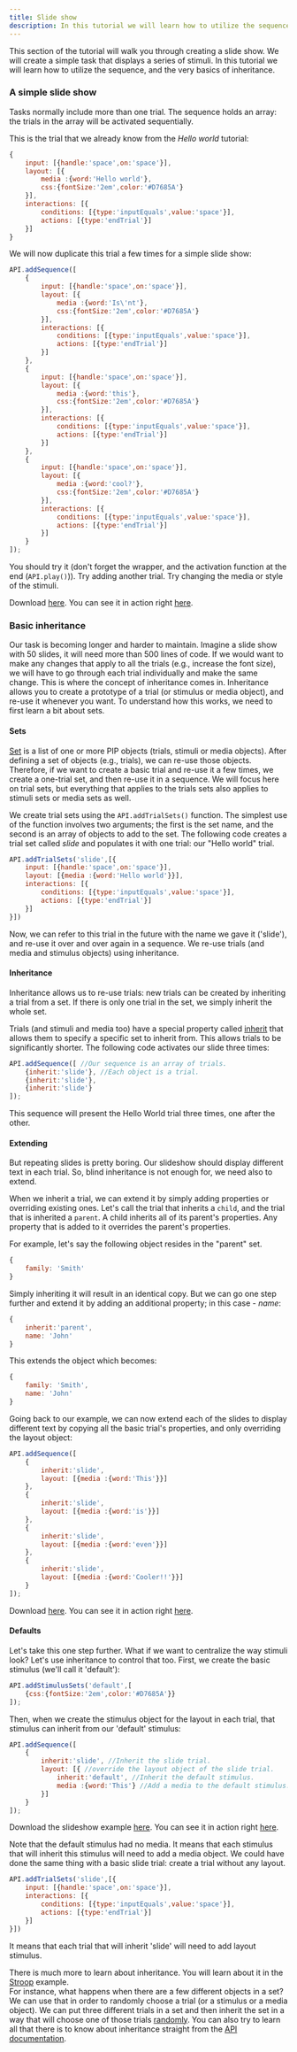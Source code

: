 ```yaml
---
title: Slide show
description: In this tutorial we will learn how to utilize the sequence, and the very basics of inheritance.
---
```


This section of the tutorial will walk you through creating a slide show. We will create a simple task that displays a series of stimuli. In this tutorial we will learn how to utilize the sequence, and the very basics of inheritance.

### A simple slide show
Tasks normally include more than one trial. The sequence holds an array: the trials in the array will be activated sequentially.

This is the trial that we already know from the *Hello world* tutorial:

```js
{
	input: [{handle:'space',on:'space'}],
	layout: [{
		media :{word:'Hello world'},
		css:{fontSize:'2em',color:'#D7685A'}
	}],
	interactions: [{
		conditions: [{type:'inputEquals',value:'space'}],
		actions: [{type:'endTrial'}]
	}]
}
```

We will now duplicate this trial a few times for a simple slide show:

```js
API.addSequence([
	{
		input: [{handle:'space',on:'space'}],
		layout: [{
			media :{word:'Is\'nt'},
			css:{fontSize:'2em',color:'#D7685A'}
		}],
		interactions: [{
			conditions: [{type:'inputEquals',value:'space'}],
			actions: [{type:'endTrial'}]
		}]
	},
	{
		input: [{handle:'space',on:'space'}],
		layout: [{
			media :{word:'this'},
			css:{fontSize:'2em',color:'#D7685A'}
		}],
		interactions: [{
			conditions: [{type:'inputEquals',value:'space'}],
			actions: [{type:'endTrial'}]
		}]
	},
	{
		input: [{handle:'space',on:'space'}],
		layout: [{
			media :{word:'cool?'},
			css:{fontSize:'2em',color:'#D7685A'}
		}],
		interactions: [{
			conditions: [{type:'inputEquals',value:'space'}],
			actions: [{type:'endTrial'}]
		}]
	}
]);
```

You should try it (don't forget the wrapper, and the activation function at the end (`API.play()`)). Try adding another trial. Try changing the media or style of the stimuli.

Download [here](../../resources/tutorials/js/slideshow1.js). You can see it in action right [here](#{player}../resources/tutorials/js/slideshow1.js).

### Basic inheritance
Our task is becoming longer and harder to maintain. Imagine a slide show with 50 slides, it will need more than 500 lines of code. If we would want to make any changes that apply to all the trials (e.g., increase the font size), we will have to go through each trial individually and make the same change. This is where the concept of inheritance comes in. Inheritance allows you to create a prototype of a trial (or stimulus or media object), and re-use it whenever you want. To understand how this works, we need to first learn a bit about sets.

#### **Sets**
[Set](./API.html#sets) is a list of one or more PIP objects (trials, stimuli or media objects). After defining a set of objects (e.g., trials), we can re-use those objects. Therefore, if we want to create a basic trial and re-use it a few times, we create a one-trial set, and then re-use it in a sequence. We will focus here on trial sets, but everything that applies to the trials sets also applies to stimuli sets or media sets as well.

We create trial sets using the `API.addTrialSets()` function. The simplest use of the function involves two arguments; the first is the set name, and the second is an array of objects to add to the set. The following code creates a trial set called *slide* and populates it with one trial: our "Hello world" trial.

```js
API.addTrialSets('slide',[{
	input: [{handle:'space',on:'space'}],
	layout: [{media :{word:'Hello world'}}],
	interactions: [{
		conditions: [{type:'inputEquals',value:'space'}],
		actions: [{type:'endTrial'}]
	}]
}])
```

Now, we can refer to this trial in the future with the name we gave it ('slide'), and re-use it over and over again in a sequence. We re-use trials (and media and stimulus objects) using inheritance.

#### **Inheritance**
Inheritance allows us to re-use trials: new trials can be created by inheriting a trial from a set. If there is only one trial in the set, we simply inherit the whole set.

Trials (and stimuli and media too) have a special property called [inherit](./API.html#inheriting) that allows them to specify a specific set to inherit from. This allows trials to be significantly shorter. The following code activates our slide three times:

```js
API.addSequence([ //Our sequence is an array of trials.
	{inherit:'slide'}, //Each object is a trial. 
	{inherit:'slide'},
	{inherit:'slide'}
]);
```
This sequence will present the Hello World trial three times, one after the other.

#### **Extending**
But repeating slides is pretty boring. Our slideshow should display different text in each trial. So, blind inheritance is not enough for, we need also to extend.

When we inherit a trial, we can extend it by simply adding properties or overriding existing ones. Let's call the trial that inherits a `child`, and the trial that is inherited a `parent`. A child inherits all of its parent's properties. Any property that is added to it overrides the parent's properties.

For example, let's say the following object resides in the "parent" set.

```js
{
	family: 'Smith'
}
```

Simply inheriting it will result in an identical copy. But we can go one step further and extend it by adding an additional property; in this case - *name*:

```js
{
	inherit:'parent',
	name: 'John'
}
```

This extends the object which becomes:

```js
{
	family: 'Smith',
	name: 'John'
}
```

Going back to our example, we can now extend each of the slides to display different text by copying all the basic trial's properties, and only overriding the layout object:

```js
API.addSequence([
	{
		inherit:'slide',
		layout: [{media :{word:'This'}}]
	},
	{
		inherit:'slide',
		layout: [{media :{word:'is'}}]
	},
	{
		inherit:'slide',
		layout: [{media :{word:'even'}}]
	},
	{
		inherit:'slide',
		layout: [{media :{word:'Cooler!!'}}]
	}
]);
```

Download [here](../../resources/tutorials/js/slideshow2.js). You can see it in action right [here](#{player}../resources/tutorials/js/slideshow2.js).

#### **Defaults**
Let's take this one step further. What if we want to centralize the way stimuli look? Let's use inheritance to control that too. First, we create the basic stimulus (we'll call it 'default'):

```js
API.addStimulusSets('default',[
	{css:{fontSize:'2em',color:'#D7685A'}}
]);
```

Then, when we create the stimulus object for the layout in each trial, that stimulus can inherit from our 'default' stimulus:

```js
API.addSequence([
	{
		inherit:'slide', //Inherit the slide trial.
		layout: [{ //override the layout object of the slide trial.
			inherit:'default', //Inherit the default stimulus.
			media :{word:'This'} //Add a media to the default stimulus.
		}]
	}
]);
```
Download the slideshow example [here](../../resources/tutorials/js/slideshow3.js). You can see it in action right [here](#{player}../resources/tutorials/js/slideshow3.js).

Note that the default stimulus had no media. It means that each stimulus that will inherit this stimulus will need to add a media object. We could have done the same thing with a basic slide trial: create a trial without any layout. 
```js
API.addTrialSets('slide',[{
	input: [{handle:'space',on:'space'}],
	interactions: [{
		conditions: [{type:'inputEquals',value:'space'}],
		actions: [{type:'endTrial'}]
	}]
}])
```
It means that each trial that will inherit 'slide' will need to add layout stimulus. 

There is much more to learn about inheritance. You will learn about it in the [Stroop](./stroop=setup.html) example.  
For instance, what happens when there are a few different objects in a set? We can use that in order to randomly choose a trial (or a stimulus or a media object). We can put three different trials in a set and then inherit the set in a way that will choose one of those trials [randomly](./stroop-inheritance.html). 
You can also try to learn all that there is to know about inheritance straight from the [API documentation](./API.html#inheritance).

